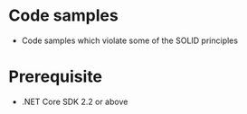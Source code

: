 ﻿# Code samples
- Code samples which violate some of the SOLID principles

# Prerequisite
- .NET Core SDK 2.2 or above
